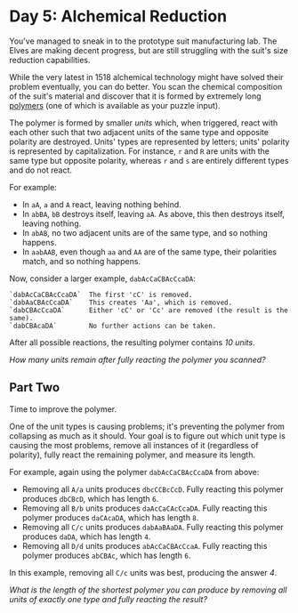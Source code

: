 # Day 5: Alchemical Reduction

You've managed to sneak in to the prototype suit manufacturing lab. The Elves are making decent progress, but are still struggling with the suit's size reduction capabilities.

While the very latest in 1518 alchemical technology might have solved their problem eventually, you can do better. You scan the chemical composition of the suit's material and discover that it is formed by extremely long [polymers](https://en.wikipedia.org/wiki/Polymer) (one of which is available as your puzzle input).

The polymer is formed by smaller *units* which, when triggered, react with each other such that two adjacent units of the same type and opposite polarity are destroyed. Units' types are represented by letters; units' polarity is represented by capitalization. For instance, `r` and `R` are units with the same type but opposite polarity, whereas `r` and `s` are entirely different types and do not react.

For example:

* In `aA`, `a` and `A` react, leaving nothing behind.
* In `abBA`, `bB` destroys itself, leaving `aA`. As above, this then destroys itself, leaving nothing.
* In `abAB`, no two adjacent units are of the same type, and so nothing happens.
* In `aabAAB`, even though `aa` and `AA` are of the same type, their polarities match, and so nothing happens.

Now, consider a larger example, `dabAcCaCBAcCcaDA`:

```
`dabAcCaCBAcCcaDA`  The first 'cC' is removed.
`dabAaCBAcCcaDA`    This creates 'Aa', which is removed.
`dabCBAcCcaDA`      Either 'cC' or 'Cc' are removed (the result is the same).
`dabCBAcaDA`        No further actions can be taken.
```

After all possible reactions, the resulting polymer contains *10 units*.

*How many units remain after fully reacting the polymer you scanned?*

## Part Two

Time to improve the polymer.

One of the unit types is causing problems; it's preventing the polymer from collapsing as much as it should. Your goal is to figure out which unit type is causing the most problems, remove all instances of it (regardless of polarity), fully react the remaining polymer, and measure its length.

For example, again using the polymer `dabAcCaCBAcCcaDA` from above:

* Removing all `A/a` units produces `dbcCCBcCcD`. Fully reacting this polymer produces `dbCBcD`, which has length `6`.
* Removing all `B/b` units produces `daAcCaCAcCcaDA`. Fully reacting this polymer produces `daCAcaDA`, which has length `8`.
* Removing all `C/c` units produces `dabAaBAaDA`. Fully reacting this polymer produces `daDA`, which has length `4`.
* Removing all `D/d` units produces `abAcCaCBAcCcaA`. Fully reacting this polymer produces `abCBAc`, which has length `6`.

In this example, removing all `C/c` units was best, producing the answer *4*.

*What is the length of the shortest polymer you can produce by removing all units of exactly one type and fully reacting the result?*
